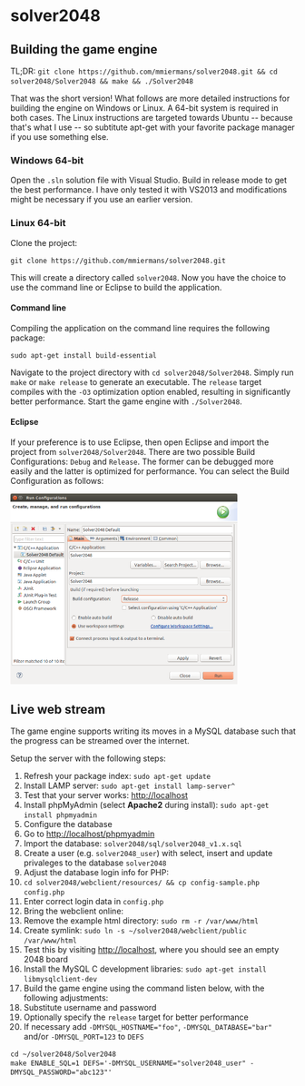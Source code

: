 solver2048
==========

## Building the game engine

TL;DR: `git clone https://github.com/mmiermans/solver2048.git && cd solver2048/Solver2048 && make && ./Solver2048`

That was the short version! What follows are more detailed instructions for building the engine on Windows or Linux. A 64-bit system is required in both cases. The Linux instructions are targeted towards Ubuntu -- because that's what I use -- so subtitute apt-get with your favorite package manager if you use something else.

### Windows 64-bit

Open the `.sln` solution file with Visual Studio. Build in release mode to get the best performance. I have only tested it with VS2013 and modifications might be necessary if you use an earlier version.

### Linux 64-bit

Clone the project:

```
git clone https://github.com/mmiermans/solver2048.git
```

This will create a directory called `solver2048`. Now you have the choice to use the command line or Eclipse to build the application.

#### Command line
Compiling the application on the command line requires the following package:

```
sudo apt-get install build-essential
```

Navigate to the project directory with `cd solver2048/Solver2048`. Simply run `make` or `make release` to generate an executable. The `release` target compiles with the `-O3` optimization option enabled, resulting in significantly better performance. Start the game engine with `./Solver2048`.

#### Eclipse
If your preference is to use Eclipse, then open Eclipse and import the project from `solver2048/Solver2048`. There are two possible Build Configurations: `Debug` and `Release`. The former can be debugged more easily and the latter is optimized for performance. You can select the Build Configuration as follows:

<img src="https://raw.githubusercontent.com/mmiermans/solver2048/master/doc/eclipse_build_configurations_dialog.png" alt="Eclipse Build configuration" width="400px"/>

## Live web stream

The game engine supports writing its moves in a MySQL database such that the progress can be streamed over the internet.

Setup the server with the following steps:

1. Refresh your package index: `sudo apt-get update`
2. Install LAMP server: `sudo apt-get install lamp-server^`
  1. Test that your server works: [http://localhost](http://localhost)
4. Install phpMyAdmin (select **Apache2** during install): `sudo apt-get install phpmyadmin`
5. Configure the database
  1. Go to [http://localhost/phpmyadmin](http://localhost/phpmyadmin)
  2. Import the database: `solver2048/sql/solver2048_v1.x.sql`
  3. Create a user (e.g. `solver2048_user`) with select, insert and update privaleges to the database `solver2048`
6. Adjust the database login info for PHP:
  1. `cd solver2048/webclient/resources/ && cp config-sample.php config.php`
  2. Enter correct login data in `config.php`
7. Bring the webclient online:
  1. Remove the example html directory: `sudo rm -r /var/www/html`
  2. Create symlink: `sudo ln -s ~/solver2048/webclient/public /var/www/html`
  3. Test this by visiting [http://localhost](http://localhost), where you should see an empty 2048 board
7. Install the MySQL C development libraries: `sudo apt-get install libmysqlclient-dev`
8. Build the game engine using the command listen below, with the following adjustments:
  1. Substitute username and password
  2. Optionally specify the `release` target for better performance
  3. If necessary add `-DMYSQL_HOSTNAME="foo"`, `-DMYSQL_DATABASE="bar"` and/or `-DMYSQL_PORT=123` to `DEFS`

```
cd ~/solver2048/Solver2048
make ENABLE_SQL=1 DEFS='-DMYSQL_USERNAME="solver2048_user" -DMYSQL_PASSWORD="abc123"'
```





